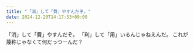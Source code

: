 ```yaml
---
title: "「消」して「費」やすんだぞ。"
date: 2024-12-20T14:17:53+09:00
---
```

「消」して「費」やすんだぞ。
「利」して「用」いるんじゃねえんだ。
これが蔑称じゃなくて何だっつーんだ？
